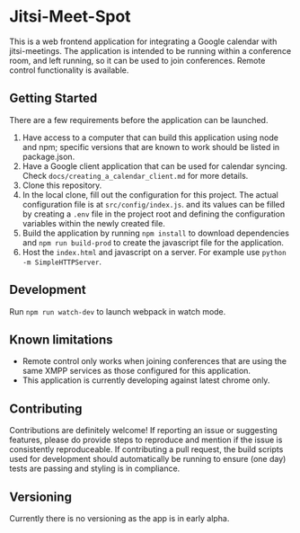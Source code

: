 # Jitsi-Meet-Spot

This is a web frontend application for integrating a Google calendar with jitsi-meetings. The application is intended to be running within a conference room, and left running, so it can be used to join conferences. Remote control functionality is available.

## Getting Started

There are a few requirements before the application can be launched.
1. Have access to a computer that can build this application using node and npm; specific versions that are known to work should be listed in package.json.
1. Have a Google client application that can be used for calendar syncing. Check `docs/creating_a_calendar_client.md` for more details.
1. Clone this repository.
1. In the local clone, fill out the configuration for this project. The actual configuration file is at `src/config/index.js`. and its values can be filled by creating a `.env` file in the project root and defining the configuration variables within the newly created file.
1. Build the application by running `npm install` to download dependencies and `npm run build-prod` to create the javascript file for the application.
1. Host the `index.html` and javascript on a server. For example use `python -m SimpleHTTPServer`.

## Development

Run `npm run watch-dev` to launch webpack in watch mode.

## Known limitations

- Remote control only works when joining conferences that are using the same XMPP services as those configured for this application.
- This application is currently developing against latest chrome only.

## Contributing

Contributions are definitely welcome! If reporting an issue or suggesting features, please do provide steps to reproduce and mention if the issue is consistently reproduceable. If contributing a pull request, the build scripts used for development should automatically be running to ensure (one day) tests are passing and styling is in compliance.

## Versioning

Currently there is no versioning as the app is in early alpha.
